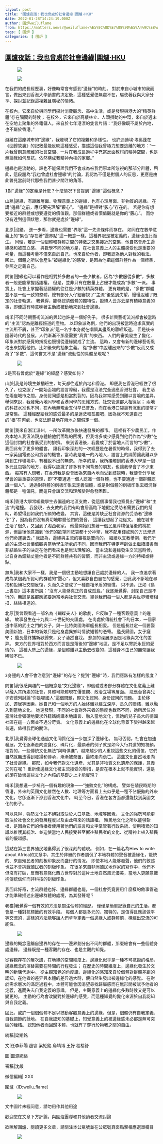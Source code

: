```yaml
---
layout: post
title: "圍爐夜話：我也曾處於社會邊緣|圍爐·HKU"
date: 2022-01-28T14:24:19.000Z
author: 围炉weiluflame
from: https://matters.news/@weiluflame/%E5%9C%8D%E7%88%90%E5%A4%9C%E8%A9%B1-%E6%88%91%E4%B9%9F%E6%9B%BE%E8%99%95%E6%96%BC%E7%A4%BE%E6%9C%83%E9%82%8A%E7%B7%A3-%E5%9C%8D%E7%88%90-hku-bafyreifugrbkfykpjx3hkahqhe67dh5xsh4z3t22hlzknkj5wkl6ugrwse
tags: [ 围炉 ]
categories: [ 围炉 ]
---
```

<!--1643379859000-->
[圍爐夜話：我也曾處於社會邊緣|圍爐·HKU](https://matters.news/@weiluflame/%E5%9C%8D%E7%88%90%E5%A4%9C%E8%A9%B1-%E6%88%91%E4%B9%9F%E6%9B%BE%E8%99%95%E6%96%BC%E7%A4%BE%E6%9C%83%E9%82%8A%E7%B7%A3-%E5%9C%8D%E7%88%90-hku-bafyreifugrbkfykpjx3hkahqhe67dh5xsh4z3t22hlzknkj5wkl6ugrwse)
------

<div>
<figure class="image"><img src="https://assets.matters.news/embed/779977b4-606c-482b-af32-0e7299515fd0.webp" data-asset-id="779977b4-606c-482b-af32-0e7299515fd0" referrerpolicy="no-referrer"><figcaption><span></span></figcaption></figure><figure class="image"><img src="https://assets.matters.news/embed/772af7f2-1909-46e3-bedb-f37d38ef2ae1.png" data-asset-id="772af7f2-1909-46e3-bedb-f37d38ef2ae1" referrerpolicy="no-referrer"><figcaption><span></span></figcaption></figure><p>在我們的成長經歷裏，好像時常會有感到“邊緣”的時刻。 對於來自小城市的我而言，做出來到香港大學讀書的决定後，這種感覺便無處不在，驅使著我與大家分享、探討並記錄這複雜且隱秘的情緒。</p><p>在校內，它來自於與同學們探討消費觀念、高中生活，或是發現與港大的“精英群體”存在隔閡的時候； 在校外，它來自於高樓林立、人頭攢動的中環，來自於週末在空地上聚集的外籍傭人，來自於七年港漂的隻言片語：“我好像既不屬於內地，也不屬於香港。”</p><p>游離在這座城市的“邊緣”，我發現了它的複雜和多樣性。 也許迪迪埃·埃裏蓬在《回歸故裏》的記敘最能反映這種感受，描述這個我曾極力想要逃離的地方：“一片我曾刻意疏離的社會空間、一片在我成長過程中充當反面教材的精神空間，也是無論我如何反抗，依然構成我精神內核的家鄉。”</p><p>邊緣也是流動的，誰也不能保證我們不會成為被我們原本所忽視的那部分群體，囙此，這段題為“我也曾處社會邊緣”的討論，我認為不僅是對個人的反思，更應是由此瞥見當前時代那些我們甚少關注的角落。</p><pre class="ql-syntax" spellcheck="false">1對“邊緣”的定義是什麼？什麼情况下會提到“邊緣”這個概念？</pre><p>山脈|邊緣，有距離層面、物理意義上的邊緣，也有心理層面、非物質的邊緣。 在講“邊緣”之前，應該要先理解“覈心”。 “邊緣”是相對“覈心”存在的。 若是你有想要接近的群體或想要遵從的價值觀，那個群體或者價值觀就是你的“覈心”。 而你沒有達到這個狀態，那你就是處於“邊緣”。</p><p>北原|沒錯。 進一步看，邊緣也需要“界限”這一先決條件而存在。 如同在在數學意義上的“集合”存在著“邊界點”這一概念一樣，這種界限是被定義的，邊緣也由此而生。 同理，若是一個個體和群體之間的特徵之交集接近於空集，他自然會產生邊緣感和被孤立感。 與數學不同的地方是，在社會意義上人的主體感受也是重要的考量，而這種考量不僅來自於自己，也來自於他者，即我認為他人對我的看法。 囙此，個體之所以會產生“被邊緣化”的感受，是因為他把這個群體作為一個標準，參照之定義自己。</p><p>問笛|邊緣也可以看作是相對於多數者的一些少數者，因為“少數服從多數”，多數者一般更能掌握話語權。 但是，並非只有在數量上占優才能成為“多數”一派。 事實上，社會上掌握著話語權的往往是少數的精英群體。 更有趣的是，“多數”群體並不是一個一致的整體，總有部分人仔細審視了“主流”後感到失望，慢慢脫離了既定的社會軌道。 我覺得，能够認清個體的獨特性，拒絕人云亦云是有積極意義的事，即便這有時意味著主動或被動地來到社會邊緣。</p><p>靖禾|不同時期藝術流派的興起也許是一個好例子。 很多新興藝術流派都會被當時的“主流”認為是離經叛道的產物。 以印象派為例，他們的出現被當時追求真實的主流所不屑，甚至“印象派”這一名字本身就在嘲諷其畫風的離經叛道。 但是後來隨著時代的發展，人們漸漸不那麼需要“真實”的東西。 人們的審美發生了變化，印象派對於感覺的捕捉也慢慢從邊緣變成了主流。 這時，又會有新的邊緣藝術風格出來挑戰他們，比如後來的抽象主義。 從“多數”中脫離出來的“少數”反而又成為了“多數”，這何嘗又不是“邊緣”流動性的具體呈現呢？</p><figure class="image"><img src="https://assets.matters.news/embed/44b63cbe-8030-40ce-bd11-0d617e3682c6.webp" data-asset-id="44b63cbe-8030-40ce-bd11-0d617e3682c6" referrerpolicy="no-referrer"><figcaption><span></span></figcaption></figure><pre class="ql-syntax" spellcheck="false">2是否有曾處於“邊緣”的經歷？感受如何？</pre><p>山脈|我是跨境生兼插班生，每天都往返於內地和香港。 即便我在香港已經住了很久了，也克服了一開始面臨的語言障礙，我還是沒法完全適應香港社會。 我生活在兩座城市之間，身份認同感是相當割裂的，因為我常常感受到難以言喻的差异。 舉例來說，我發覺內地同學和香港同學的思維方式、社交管道都大相徑庭； 兩地的科技水准也不同，在內地無現金支付早已普及，而在香港口袋裏有沉重的硬幣才是常態。 這種經歷給我的感受最多的是迷茫和孤獨吧，因為我不知道自己的“根”在何處，也沒法輕易地在兩地之間假定一個。</p><p>問笛|我來自浙江溫州，一所改革開放後快速發展的都市。 這裡有不少農民工，作為本地人我沒法親身體驗他們面臨的困境，但我或多或少感覺到他們作為“少數”在這個封閉的社會裏受到的排擠。 來到香港後，我變成了於當地人而言的“少數”，我囙此有了更多的體會。 讓我印象深刻的一次經歷是在暑假的時候，我得到了去一家英國電影公司實習的機會，當時我是唯一的內地人，語言上的隔閡讓我難以參與到工作環境中，有種說不出的無奈。 所幸的是，我所接觸到的香港大學是一個多元且包容的地方，我得以認識了許多有不同背景的朋友，也讓我學會了不少東西。 每當有人問我，在香港我是否會因為來自內地而受到歧視時，我便會分享我學會的最重要的道理，即“不要通過一個人認識一個群體，也不要通過一個群體認識一個人”。 通過對群體的刻板印象去定義個體，或是對個體的刻板印象去概況群體都是一種偏見，而這只會讓交流和理解變得愈發困難。</p><p>靖禾|香港大學常組織學生去偏遠的地區支教，從這個事情我也察覺出“邊緣”和“主流”的碰撞。 我發現，去支教的我們有時會居高臨下地假定受助者需要我們的幫助，希望得到如我們所願的改變。 其實，這便是將缺乏社會資源的受助者“邊緣化”了，因為我們沒有真切地聆聽他們的聲音。 這讓我想起了沈從文。 他在城市生活了很久，又回到了湘西老家。 他最開始幻想著一個民風淳樸但落後的桃花源，但最後他意識到“他們的欲望同悲哀都十分神聖，我不配用錢或別的方法滲進他們命運裏去。” 我認為，邊緣與主流的審視是雙向的。 繼續以支教舉例，我們所處的主流社會價值觀與當地學生所處的不同，因而我們在特定年齡做出繼續讀書而非結婚生子的决定在他們看來也是無法理解的。 當主流和邊緣發生交流當時候，以自身為錨點丈量他者是不同群體共有的習慣，而非主流或邊緣一方的特權或特點。</p><p>無魚|我和大家不一樣，我是一個很主動地想讓自己處於邊緣的人。 我一直追求著成為某個我所認可的群體的“覈心”，但又喜歡自由自在的感覺，囙此我不斷地在尋找和拒絕社交間反復，久而久之便成了一種自相矛盾的習慣。 只不過，正如《島上書店》這本書所說：“沒有人能够真正的自成孤島。” 我逐漸覺得，封閉自己是不行的，無論是誰都應該要適當地與社會交流，畢竟我們每一個人都是與世界環環相扣、絲絲相連的。</p><p>北原|我曾觀看過一部名為《蝴蝶夫人》的歌劇，它反映了一種客觀意義上的邊緣。 故事發生在十九與二十世紀的交匯處。 在尚處於傳統社會下的日本，一個家道中落的武士之門的女子，與一比特美國海軍艦長相愛。 但是艦長註定一個要娶美國新娘，日本的新娘只是他身處異鄉時情欲短暫的憑寄。 艦長歸國，女子癡守； 艦長最終攜新歡歸來，女子淒然自戕。 悲劇的深層原因是地緣與文化的差异。 東方的世界相對於西方而言是是落後的“邊緣”地區，是不足以寄託永恆的愛情的。 這種大勢上的邊緣，是個體難以主動去改變的，這種身不由己的無奈讓我唏噓不已。</p><figure class="image"><img src="https://assets.matters.news/embed/c8217526-ad85-4353-8250-127258d60745.webp" data-asset-id="c8217526-ad85-4353-8250-127258d60745" referrerpolicy="no-referrer"><figcaption><span></span></figcaption></figure><pre class="ql-syntax" spellcheck="false">3身邊的人會不會注意到“邊緣”的存在？提到“邊緣”時，我們應該有怎樣的態度？</pre><p>問笛|我很感興趣的一個概念是“文化邊緣”，即個體或者部分群體在文化意義上難以融入其所處的社會，具體可能體現在價值觀、政治立場等層面。 龍應台曾與兒子安德列討論“你是哪國人”這個問題，即文化認同、身份認同的問題。 由於移民、遷居等因素，她自己和一個地方的人始終難以建立深厚、長久的聯結，難以融入到當地文化。 她還發現，不同的社會對外來者的態度也截然不同，她所居住的臺灣社會强硬地要求外籍媽媽講本地語言、融入當地文化，但她的兒子長大的德國社區在這一方面並不過分苛責。 文化意義上的邊緣化在全球化背景下變得越來越普遍，值得我們的關注。</p><p>北原|我覺得全球化通過文化同質化進一步加深了邊緣化。 無可否認，社會在加速發展，文化逐漸走向速食化、碎片化，最顯著的例子就是如今大行其道的短視頻。 相對的，一些傳統文化無法“與時俱進”，越來越少的人重視這些文化的價值，它們自然就無法得到發揚和傳承，漸漸被棄置，最終走向衰亡。 這些文化自然地走向了社會邊緣。 那麼，如今我們對文化遺產、尤其是非物質文化遺產的保護，意義又何在呢？ 重新使邊緣文化被主流接受的舉措，是否在根本上就不能實現，還是必須在破壞這些文化之內核的基礎之上才能實現？</p><p>靖禾|我想進一步補充一個有趣的現象——“強勢文化”的構成。 譬如在殖民時期的香港，外來的英國文化雖然在人數、地理等方面看上去似乎是一種不佔優勢的外來文化，它卻逐漸下滲到香港文化中。 時至今日，香港在各方面都還能找到英國文化的影子。</p><p>可以見得，強勢文化並不絕對取決於人口基數、地域等因素。 文化的強勢可能更取決於社會文化的發展程度以及由此帶來的話語權。 殖民地文化之所以能够紮根，是因為它們的傳播者使用著他們的語言和文字掌管著行政系統、使用積累的知識以維護其統治、並迫使當地人民接受甚至嚮往殖民者的文化、從精神上植入殖民者的優越感。</p><p>這點在第三世界殖民地裏得到了很深刻的體現。 例如，在一篇名為How to write about Africa的文章中，其生於非洲的作者調侃了本地群體的聲音被邊緣化，籠統的、來自殖民者的刻板印象反而盛行的情况。 即使本地人能够發聲，他們的敘述也並不會挑戰殖民者的刻板印象。 在很多來自非洲殖民地作家的寫作中，他們不但沒有打破，反而有意强化西方世界對於這片土地自然風光優美，當地人更願意擁抱傳統信仰而非科技的刻板印象。</p><p>我囙此好奇，主流群體也好、邊緣群體也罷，一個社會究竟要用什麼樣的敘事管道才能準確描述出邊緣群體的處境，為其發聲呢？</p><p>老猫|我覺得一個有效的方法是關注個體的經歷。 僅僅是簡單記錄自己的生活，都會是一種對抗標籤的有效手段。 每個人都是多元的、獨特的，是值得且應該做平等交流的，這樣的方法能够讓人們草草定義一個邊緣人或群體前，構建出交流的可能性。</p><figure class="image"><img src="https://assets.matters.news/embed/8182fd05-77a0-4fe3-8b92-1f43822df124.png" data-asset-id="8182fd05-77a0-4fe3-8b92-1f43822df124" referrerpolicy="no-referrer"><figcaption><span></span></figcaption></figure><p>邊緣的概念濫觴自邊界的存在——邊界劃分出不同的群體，那麼總會有一些個體身處邊緣。 邊緣既是一種客觀的存在、也是主觀的知覺。</p><p>從客觀存在的層次講，在地緣的空間維度上，邊緣化似乎是一種不可抗拒的格局，邊緣概念的演替需要在時間的行程發生； 在歷史的時間維度上，邊緣化發生於文明的新陳代謝中。 從主觀知覺的角度講，邊緣化的感知來自於個體對群體差距的認知，在他者的差异與本體的差异過大時，便自然生發出被邊緣化的感覺。 在對於需求層次的滿足過程中，本體可能會因渴望尋找歸屬感而在無形間被賦予他者的定義，進而失去自我定義的意識。 但是，主觀意義上的邊緣化多數時候又是可以變更的。 主動的行為會改變對於邊緣的感受，而這種知覺的變化來源於自我認知與自我定義。</p><p>囙此，或許一個個個體不足以撼動客觀意義上的邊緣，但是，個體仍有自我定義、自我調節的餘地。 在自我認知的基礎上，知覺意義上的被邊緣感未必都是無可突破的桎梏。 認知他者而回歸本體，也就有了穿行於物我之間的自由。</p><p>統稿|梁矩銘</p><p>文|任李菲陽 趙睿 梁矩銘 烏靖博 王好 程楷舒</p><p>圖|圖源網絡</p><p>審稿|沈嚴</p><p>微信編輯| XXX</p><p>圍爐（ID:weilu_flame）</p><figure class="image"><img src="https://assets.matters.news/embed/eca8ef65-8d5e-4527-a7cf-5e2efc52e18b.png" data-asset-id="eca8ef65-8d5e-4527-a7cf-5e2efc52e18b" referrerpolicy="no-referrer"><figcaption><span></span></figcaption></figure><p>文中圖片未經同意，請勿用作其他用途</p><p>歡迎您在文章下方評論，與圍爐團隊和其他讀者交流討論</p><p>欲瞭解圍爐、閱讀更多文章，請關注本公眾號並在公眾號頁面點擊相應選單欄目</p><figure class="image"><img src="https://assets.matters.news/embed/b998e2d8-ee1b-4acc-a1cd-099a0a5cdd8d.png" data-asset-id="b998e2d8-ee1b-4acc-a1cd-099a0a5cdd8d" referrerpolicy="no-referrer"><figcaption><span></span></figcaption></figure><p><br></p>
</div>
